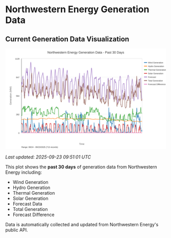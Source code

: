 # Northwestern Energy Generation Data

## Current Generation Data Visualization

![Northwestern Energy Generation Data](images/nwe_generation_plot.svg)

*Last updated: 2025-09-23 09:51:01 UTC*

This plot shows the **past 30 days** of generation data from Northwestern Energy including:
- Wind Generation
- Hydro Generation  
- Thermal Generation
- Solar Generation
- Forecast Data
- Total Generation
- Forecast Difference

Data is automatically collected and updated from Northwestern Energy's public API.

